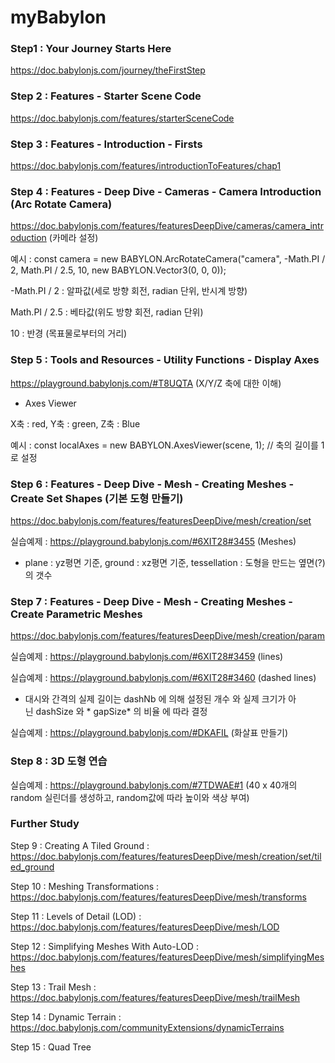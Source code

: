 # myBabylon

### Step1 : Your Journey Starts Here

https://doc.babylonjs.com/journey/theFirstStep 

### Step 2 : Features - Starter Scene Code

https://doc.babylonjs.com/features/starterSceneCode

### Step 3 : Features - Introduction - Firsts

https://doc.babylonjs.com/features/introductionToFeatures/chap1


### Step 4 : Features - Deep Dive - Cameras - Camera Introduction (Arc Rotate Camera) 

https://doc.babylonjs.com/features/featuresDeepDive/cameras/camera_introduction (카메라 설정)

예시 : const camera = new BABYLON.ArcRotateCamera("camera", -Math.PI / 2, Math.PI / 2.5, 10, new BABYLON.Vector3(0, 0, 0));

-Math.PI / 2  : 알파값(세로 방향 회전, radian 단위, 반시계 방향)

Math.PI / 2.5 : 베타값(위도 방향 회전, radian 단위)

10            : 반경  (목표물로부터의 거리) 


### Step 5 : Tools and Resources - Utility Functions - Display Axes

https://playground.babylonjs.com/#T8UQTA (X/Y/Z 축에 대한 이해)

* Axes Viewer

X축 : red, Y축 : green, Z축 : Blue

예시 : const localAxes = new BABYLON.AxesViewer(scene, 1);  // 축의 길이를 1로 설정


### Step 6 : Features - Deep Dive - Mesh - Creating Meshes - Create Set Shapes (기본 도형 만들기)

https://doc.babylonjs.com/features/featuresDeepDive/mesh/creation/set

실습예제 : https://playground.babylonjs.com/#6XIT28#3455 (Meshes)

* plane : yz평면 기준, ground : xz평면 기준, tessellation : 도형을 만드는 옆면(?)의 갯수


### Step 7 : Features - Deep Dive - Mesh - Creating Meshes - Create Parametric Meshes 

https://doc.babylonjs.com/features/featuresDeepDive/mesh/creation/param

실습예제 : https://playground.babylonjs.com/#6XIT28#3459  (lines)

실습예제 : https://playground.babylonjs.com/#6XIT28#3460  (dashed lines) 

* 대시와 간격의 실제 길이는 dashNb 에 의해 설정된 개수 와 실제 크기가 아닌 dashSize 와 * gapSize* 의 비율 에 따라 결정

실습예제 : https://playground.babylonjs.com/#DKAFIL (화살표 만들기)

### Step 8 : 3D 도형 연습

실습예제 : https://playground.babylonjs.com/#7TDWAE#1 (40 x 40개의 random 실린더를 생성하고, random값에 따라 높이와 색상 부여)

### Further Study

Step 9 : Creating A Tiled Ground : https://doc.babylonjs.com/features/featuresDeepDive/mesh/creation/set/tiled_ground

Step 10 : Meshing Transformations : https://doc.babylonjs.com/features/featuresDeepDive/mesh/transforms

Step 11 : Levels of Detail (LOD) : https://doc.babylonjs.com/features/featuresDeepDive/mesh/LOD

Step 12 : Simplifying Meshes With Auto-LOD : https://doc.babylonjs.com/features/featuresDeepDive/mesh/simplifyingMeshes

Step 13 : Trail Mesh : https://doc.babylonjs.com/features/featuresDeepDive/mesh/trailMesh

Step 14 : Dynamic Terrain : https://doc.babylonjs.com/communityExtensions/dynamicTerrains

Step 15 : Quad Tree


